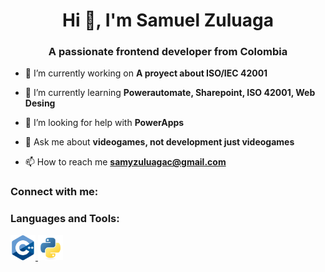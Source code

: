 <h1 align="center">Hi 👋, I'm Samuel Zuluaga</h1>
<h3 align="center">A passionate frontend developer from Colombia</h3>

- 🔭 I’m currently working on **A proyect about ISO/IEC 42001**

- 🌱 I’m currently learning **Powerautomate, Sharepoint, ISO 42001, Web Desing**

- 🤝 I’m looking for help with **PowerApps**

- 💬 Ask me about **videogames, not development just videogames**

- 📫 How to reach me **samyzuluagac@gmail.com**

<h3 align="left">Connect with me:</h3>
<p align="left">
</p>

<h3 align="left">Languages and Tools:</h3>
<p align="left"> <a href="https://www.w3schools.com/cpp/" target="_blank" rel="noreferrer"> <img src="https://raw.githubusercontent.com/devicons/devicon/master/icons/cplusplus/cplusplus-original.svg" alt="cplusplus" width="40" height="40"/> </a> <a href="https://www.python.org" target="_blank" rel="noreferrer"> <img src="https://raw.githubusercontent.com/devicons/devicon/master/icons/python/python-original.svg" alt="python" width="40" height="40"/> </a> </p>

